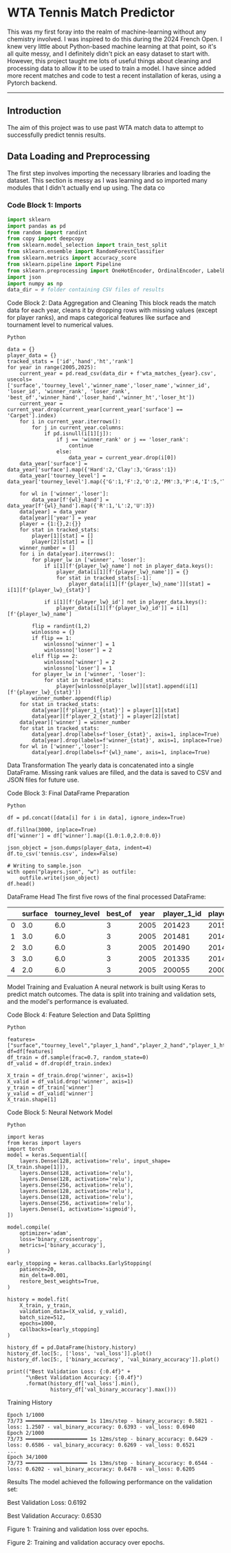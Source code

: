 # WTA Tennis Match Predictor

This was my first foray into the realm of machine-learning without any chemistry involved. I was inspired to do this during the 2024 French Open. I knew very little about Python-based machine learning at that point, so it's all quite messy, and I definitely didn't pick an easy dataset to start with. However, this project taught me lots of useful things about cleaning and processing data to allow it to be used to train a model. I have since added more recent matches and code to test a recent installation of keras, using a Pytorch backend.

---

## Introduction

The aim of this project was to use past WTA match data to attempt to successfully predict tennis results.


## Data Loading and Preprocessing

The first step involves importing the necessary libraries and loading the dataset. This section is messy as I was learning and so imported many modules that I didn't actually end up using.
The data co

### Code Block 1: Imports
```python
import sklearn
import pandas as pd
from random import randint
from copy import deepcopy
from sklearn.model_selection import train_test_split
from sklearn.ensemble import RandomForestClassifier
from sklearn.metrics import accuracy_score
from sklearn.pipeline import Pipeline
from sklearn.preprocessing import OneHotEncoder, OrdinalEncoder, LabelBinarizer
import json
import numpy as np
data_dir = # folder containing CSV files of results
```
Code Block 2: Data Aggregation and Cleaning
This block reads the match data for each year, cleans it by dropping rows with missing values (except for player ranks), and maps categorical features like surface and tournament level to numerical values.

```
Python

data = {}
player_data = {}
tracked_stats = ['id','hand','ht','rank'] 
for year in range(2005,2025):
    current_year = pd.read_csv(data_dir + f'wta_matches_{year}.csv', usecols=['surface','tourney_level','winner_name','loser_name','winner_id', 'loser_id', 'winner_rank', 'loser_rank', 'best_of','winner_hand','loser_hand','winner_ht','loser_ht'])
    current_year = current_year.drop(current_year[current_year['surface'] == 'Carpet'].index)
    for i in current_year.iterrows():
        for j in current_year.columns:
            if pd.isnull(i[1][j]):
                if j == 'winner_rank' or j == 'loser_rank':
                    continue
                else:
                    data_year = current_year.drop(i[0])
    data_year['surface'] = data_year['surface'].map({'Hard':2,'Clay':3,'Grass':1})
    data_year['tourney_level'] = data_year['tourney_level'].map({'G':1,'F':2,'O':2,'PM':3,'P':4,'I':5,'T1':3,'T2':4,'T3':5,'T4':5,'T5':5,'D':6})

    for wl in ['winner','loser']:
        data_year[f'{wl}_hand'] = data_year[f'{wl}_hand'].map({'R':1,'L':2,'U':3})
    data[year] = data_year
    data[year]['year'] = year
    player = {1:{},2:{}}
    for stat in tracked_stats:
        player[1][stat] = []
        player[2][stat] = []
    winner_number = []
    for i in data[year].iterrows():
        for player_lw in ['winner', 'loser']:
            if i[1][f'{player_lw}_name'] not in player_data.keys():
                player_data[i[1][f'{player_lw}_name']] = {}
                for stat in tracked_stats[:-1]:
                    player_data[i[1][f'{player_lw}_name']][stat] = i[1][f'{player_lw}_{stat}']

            if i[1][f'{player_lw}_id'] not in player_data.keys():
                player_data[i[1][f'{player_lw}_id']] = i[1][f'{player_lw}_name']

        flip = randint(1,2)
        winlossno = {}
        if flip == 1:
            winlossno['winner'] = 1
            winlossno['loser'] = 2
        elif flip == 2:
            winlossno['winner'] = 2
            winlossno['loser'] = 1
        for player_lw in ['winner', 'loser']:
            for stat in tracked_stats:
                player[winlossno[player_lw]][stat].append(i[1][f'{player_lw}_{stat}'])
        winner_number.append(flip)
    for stat in tracked_stats:
        data[year][f'player_1_{stat}'] = player[1][stat]
        data[year][f'player_2_{stat}'] = player[2][stat]
    data[year]['winner'] = winner_number
    for stat in tracked_stats:
        data[year].drop(labels=f'loser_{stat}', axis=1, inplace=True)
        data[year].drop(labels=f'winner_{stat}', axis=1, inplace=True)
    for wl in ['winner','loser']:
        data[year].drop(labels=f'{wl}_name', axis=1, inplace=True)
```
Data Transformation
The yearly data is concatenated into a single DataFrame. Missing rank values are filled, and the data is saved to CSV and JSON files for future use.

Code Block 3: Final DataFrame Preparation
```
Python

df = pd.concat([data[i] for i in data], ignore_index=True)

df.fillna(3000, inplace=True)
df['winner'] = df['winner'].map({1.0:1.0,2.0:0.0})

json_object = json.dumps(player_data, indent=4)
df.to_csv('tennis.csv', index=False)
 
# Writing to sample.json
with open("players.json", "w") as outfile:
    outfile.write(json_object)
df.head()
```
DataFrame Head
The first five rows of the final processed DataFrame:

| | surface | tourney_level | best_of | year | player_1_id | player_2_id | player_1_hand | player_2_hand | player_1_ht | player_2_ht | player_1_rank | player_2_rank | winner |
|---|---|---|---|---|---|---|---|---|---|---|---|---|---|
| 0 | 3.0 | 6.0 | 3 | 2005 | 201423 | 201527 | 1.0 | 1.0 | 175.0 | 170.0 | 135.0 | 1024.0 | 1.0 |
| 1 | 3.0 | 6.0 | 3 | 2005 | 201481 | 201490 | 1.0 | 1.0 | 165.0 | 170.0 | 3000.0 | 280.0 | 1.0 |
| 2 | 3.0 | 6.0 | 3 | 2005 | 201490 | 201423 | 1.0 | 1.0 | 170.0 | 175.0 | 280.0 | 135.0 | 1.0 |
| 3 | 3.0 | 6.0 | 3 | 2005 | 201335 | 201481 | 1.0 | 1.0 | 172.0 | 165.0 | 3000.0 | 3000.0 | 0.0 |
| 4 | 2.0 | 6.0 | 3 | 2005 | 200055 | 200079 | 1.0 | 1.0 | 172.0 | 175.0 | 71.0 | 14.0 | 0.0 |

Model Training and Evaluation
A neural network is built using Keras to predict match outcomes. The data is split into training and validation sets, and the model's performance is evaluated.

Code Block 4: Feature Selection and Data Splitting
```
Python

features=["surface","tourney_level","player_1_hand","player_2_hand","player_1_ht","player_2_ht","player_1_rank","player_2_rank","winner"]
df=df[features]
df_train = df.sample(frac=0.7, random_state=0)
df_valid = df.drop(df_train.index)

X_train = df_train.drop('winner', axis=1)
X_valid = df_valid.drop('winner', axis=1)
y_train = df_train['winner']
y_valid = df_valid['winner']
X_train.shape[1]
```
Code Block 5: Neural Network Model
```
Python

import keras
from keras import layers
import torch
model = keras.Sequential([
    layers.Dense(128, activation='relu', input_shape=[X_train.shape[1]]),
    layers.Dense(128, activation='relu'),
    layers.Dense(128, activation='relu'),  
    layers.Dense(256, activation='relu'),
    layers.Dense(128, activation='relu'),
    layers.Dense(128, activation='relu'),  
    layers.Dense(256, activation='relu'),    
    layers.Dense(1, activation='sigmoid'),
])

model.compile(
    optimizer='adam',
    loss='binary_crossentropy',
    metrics=['binary_accuracy'],
)

early_stopping = keras.callbacks.EarlyStopping(
    patience=20,
    min_delta=0.001,
    restore_best_weights=True,
)

history = model.fit(
    X_train, y_train,
    validation_data=(X_valid, y_valid),
    batch_size=512,
    epochs=1000,
    callbacks=[early_stopping]
)

history_df = pd.DataFrame(history.history)
history_df.loc[5:, ['loss', 'val_loss']].plot()
history_df.loc[5:, ['binary_accuracy', 'val_binary_accuracy']].plot()

print(("Best Validation Loss: {:0.4f}" +
      "\nBest Validation Accuracy: {:0.4f}")
      .format(history_df['val_loss'].min(), 
              history_df['val_binary_accuracy'].max()))
```
Training History
```
Epoch 1/1000
73/73 ━━━━━━━━━━━━━━━━━━━━ 1s 11ms/step - binary_accuracy: 0.5821 - loss: 1.2507 - val_binary_accuracy: 0.6393 - val_loss: 0.6940
Epoch 2/1000
73/73 ━━━━━━━━━━━━━━━━━━━━ 1s 12ms/step - binary_accuracy: 0.6429 - loss: 0.6586 - val_binary_accuracy: 0.6269 - val_loss: 0.6521
...
Epoch 34/1000
73/73 ━━━━━━━━━━━━━━━━━━━━ 1s 13ms/step - binary_accuracy: 0.6544 - loss: 0.6202 - val_binary_accuracy: 0.6478 - val_loss: 0.6205
```
Results
The model achieved the following performance on the validation set:

Best Validation Loss: 0.6192

Best Validation Accuracy: 0.6530

Figure 1: Training and validation loss over epochs.

Figure 2: Training and validation accuracy over epochs.


